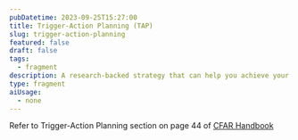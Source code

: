 ```yaml
---
pubDatetime: 2023-09-25T15:27:00
title: Trigger-Action Planning (TAP)
slug: trigger-action-planning
featured: false
draft: false
tags:
  - fragment
description: A research-backed strategy that can help you achieve your goals and improve your habits.
type: fragment
aiUsage:
  - none
---
```


Refer to Trigger-Action Planning section on page 44 of [CFAR Handbook](https://www.rationality.org/files/CFAR_Handbook_2021-01.pdf)
